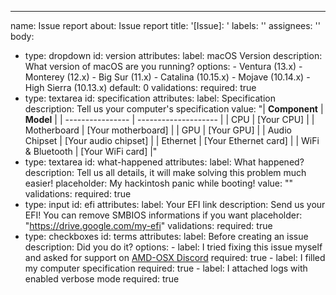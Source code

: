 ---
name: Issue report
about: Issue report
title: '[Issue]: '
labels: ''
assignees: ''
body:
  - type: dropdown
    id: version
    attributes:
      label: macOS Version
      description: What version of macOS are you running?
      options:
        - Ventura (13.x)
        - Monterey (12.x)
        - Big Sur (11.x)
        - Catalina (10.15.x)
        - Mojave (10.14.x)
        - High Sierra (10.13.x)
      default: 0
    validations:
      required: true
  - type: textarea
    id: specification
    attributes:
      label: Specification
      description: Tell us your computer's specification
      value: "| **Component**    | **Model**            |
        | ---------------- | -------------------- |
        | CPU              | [Your CPU]           |
        | Motherboard      | [Your motherboard]   |
        | GPU              | [Your GPU]           |
        | Audio Chipset    | [Your audio chipset] |
        | Ethernet         | [Your Ethernet card] |
        | WiFi & Bluetooth | [Your WiFi card]     |"
  - type: textarea
    id: what-happened
    attributes:
      label: What happened?
      description: Tell us all details, it will make solving this problem much easier!
      placeholder: My hackintosh panic while booting!
      value: ""
    validations:
      required: true
  - type: input
    id: efi
    attributes:
      label: Your EFI link
      description: Send us your EFI! You can remove SMBIOS informations if you want
      placeholder: "https://drive.google.com/my-efi"
    validations:
      required: true
  - type: checkboxes
    id: terms
    attributes:
      label: Before creating an issue
      description: Did you do it?
      options:
        - label: I tried fixing this issue myself and asked for support on [AMD-OSX Discord](https://discord.gg/EfCYAJW)
          required: true
        - label: I filled my computer specification
          required: true
        - label: I attached logs with enabled verbose mode
          required: true